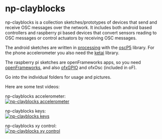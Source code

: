 np-clayblocks
==============
np-clayblocks is a collection sketches/prototypes of devices that send and receive OSC messages over the network. It includes both android based controllers and raspberry pi based devices that convert sensors reading to OSC messages or control actuators by receiving OSC messages. 

The android sketches are written in [processing](https://processing.org/) with the [oscP5](http://www.sojamo.de/libraries/oscP5/) library. For the phone accelerometer you also need the [ketai](http://ketai.org/) library.

The raspberry pi sketches are openFrameworks apps, so you need [openFrameworks](https://openframeworks.cc/), and also [ofxGPIO](https://github.com/kashimAstro/ofxGPIO) and ofxOsc (included in oF).

Go into the individual folders for usage and pictures.

Here are some test videos:

np-clayblocks accelerometer:   
[![np-clayblocks accelerometer](https://i.vimeocdn.com/video/655229823_640.webp)](https://vimeo.com/233808963 "np-clayblocks accelerometer")

np-clayblocks keys:   
[![np-clayblocks keys](https://i.vimeocdn.com/video/492707222_640.webp)](https://vimeo.com/108844525 "np-clayblocks keys")

np-clayblocks xy control:   
[![np-clayblocks xy control](https://i.vimeocdn.com/video/492704537_640.webp)](https://vimeo.com/108881498 "np-clayblocks xy control")
